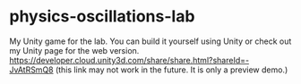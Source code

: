 # physics-oscillations-lab
My Unity game for the lab.
You can build it yourself using Unity or check out my Unity page for the web version.
https://developer.cloud.unity3d.com/share/share.html?shareId=-JvAtRSmQ8 (this link may not work in the future. It is only a preview demo.)
